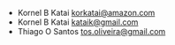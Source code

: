 - Kornel B Katai <korkatai@amazon.com>
- Kornel B Katai <kataik@gmail.com>
- Thiago O Santos <tos.oliveira@gmail.com>
